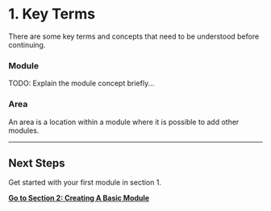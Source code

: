 # 1. Key Terms

There are some key terms and concepts that need to be understood before continuing.

### Module
TODO: Explain the module concept briefly...

### Area
An area is a location within a module where it is possible to add other modules.

---

## Next Steps

Get started with your first module in section 1.

**[Go to Section 2: Creating A Basic Module](/basic-module.md)**
